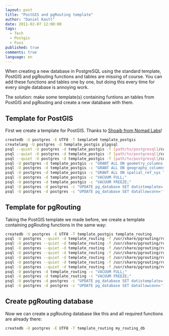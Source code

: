 ```yaml
---
layout: post
title: "PostGIS and pgRouting template"
author: "Daniel Kastl"
date: 2011-02-07 12:00:00
tags:  
  - Tech 
  - Postgis 
  - Foss
published: true
comments: true
language: en
---
```


When creating a new database in PostgreSQL using the standard template, PostGIS and pgRouting functions and tables are missing of course. You can add these functions and tables one by one, but doing this every time for every single database is annoying work.

The solution: make some template(s) containing funtions an tables from PostGIS and pgRouting and create a new database with them.

<!-- more -->

## Template for PostGIS

First we create a template for PostGIS. Thanks to [Shoaib from Nomad Labs][1]!

``` bash
createdb -U postgres -E UTF8 -T template0 template_postgis
createlang -U postgres -d template_postgis plpgsql
psql --quiet -U postgres -d template_postgis -f [path/to/postgresql]/contrib/postgis.sql
psql --quiet -U postgres -d template_postgis -f [path/to/postgresql]/contrib/spatial_ref_sys.sql
psql --quiet -U postgres -d template_postgis -f [path/to/postgresql]/contrib/postgis_comments.sql
psql -U postgres -d template_postgis -c "GRANT ALL ON geometry_columns TO PUBLIC;"
psql -U postgres -d template_postgis -c "GRANT ALL ON geography_columns TO PUBLIC;"
psql -U postgres -d template_postgis -c "GRANT ALL ON spatial_ref_sys TO PUBLIC;"
psql -U postgres -d template_postgis -c "VACUUM FULL;"
psql -U postgres -d template_postgis -c "VACUUM FREEZE;"
psql -U postgres -d postgres -c "UPDATE pg_database SET datistemplate='true' WHERE datname='template_postgis';"
psql -U postgres -d postgres -c "UPDATE pg_database SET datallowconn='false' WHERE datname='template_postgis';"
```

## Template for pgRouting

Taking the PostGIS template we made before, we create a template containing pgRouting functions in the same way:

``` bash
createdb -U postgres -E UTF8 -T template_postgis template_routing
psql -U postgres --quiet -d template_routing -f /usr/share/pgrouting/routing_core.sql
psql -U postgres --quiet -d template_routing -f /usr/share/pgrouting/routing_core_wrappers.sql
psql -U postgres --quiet -d template_routing -f /usr/share/pgrouting/routing_topology.sql
psql -U postgres --quiet -d template_routing -f /usr/share/pgrouting/routing_tsp.sql
psql -U postgres --quiet -d template_routing -f /usr/share/pgrouting/routing_tsp_wrappers.sql
psql -U postgres --quiet -d template_routing -f /usr/share/pgrouting/routing_dd.sql
psql -U postgres --quiet -d template_routing -f /usr/share/pgrouting/routing_dd_wrappers.sql
psql -U postgres -d template_routing -c "VACUUM FULL;"
psql -U postgres -d template_routing -c "VACUUM FREEZE;"
psql -U postgres -d postgres -c "UPDATE pg_database SET datistemplate='true' WHERE datname='template_routing';"
psql -U postgres -d postgres -c "UPDATE pg_database SET datallowconn='false' WHERE datname='template_routing';"
```

## Create pgRouting database

Now we can create a pgRouting database like this and all required functions are already there:

``` bash
createdb -U postgres -E UTF8 -T template_routing my_routing_db
```

[1]: http://geospatial.nomad-labs.com/2006/12/24/postgis-template-database/
